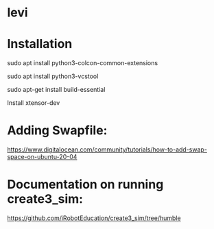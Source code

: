 # levi

# Installation
sudo apt install python3-colcon-common-extensions

sudo apt install python3-vcstool

sudo apt-get install build-essential

Install xtensor-dev

# Adding Swapfile:
https://www.digitalocean.com/community/tutorials/how-to-add-swap-space-on-ubuntu-20-04


# Documentation on running create3_sim:
https://github.com/iRobotEducation/create3_sim/tree/humble

